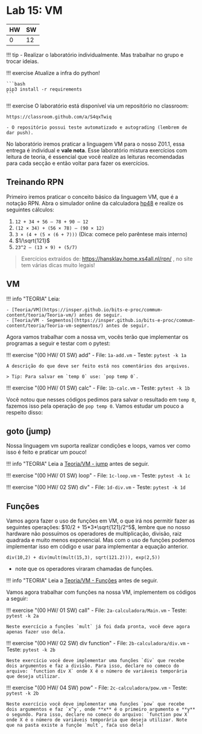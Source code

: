 # Lab 15: VM

| HW | SW |
|----|----|
| 0  | 12 |

!!! tip
    - Realizar o laboratório individualmente. Mas trabalhar no grupo e trocar ideias.

!!! exercise
    Atualize a infra do python!
    
    ```bash
    pip3 install -r requirements
    ```

!!! exercise
    O laboratório está disponível via um repositório no classroom:
    
    https://classroom.github.com/a/S4qxTwiq
    
    - O repositório possui teste automatizado e autograding (lembrem de dar push).

No laboratório iremos praticar a linguagem VM para o nosso Z01.1, essa entrega é individual e **vale nota**. Esse laboratório mistura exercícios com leitura de teoria, é essencial que você realize as leituras recomendadas para cada secção e então voltar para fazer os exercícios. 

## Treinando RPN

Primeiro iremos praticar o conceito básico da linguagem VM, que é a notação RPN. Abra o simulador online da calculadora [hp48](http://www.poleyland.com/hp48/) e realize os seguintes cálculos:

1. `12 + 34 + 56 – 78 + 90 – 12`
1. `(12 × 34) + (56 × 78) – (90 × 12)`
1. `3 × (4 + (5 × (6 + 7)))`   (Dica: comece pelo parêntese mais interno)
1. $1/\sqrt{121}$
1. `23^2 – (13 × 9) + (5/7)`


> Exercícios extraídos de: https://hansklav.home.xs4all.nl/rpn/ , no site tem várias dicas muito legais!

## VM 

!!! info "TEORIA"
    Leia:
    
    - [Teoria/VM](https://insper.github.io/bits-e-proc/commum-content/teoria/Teoria-vm/) antes de seguir.
    - [Teoria/VM - Segmentos](https://insper.github.io/bits-e-proc/commum-content/teoria/Teoria-vm-segmentos/) antes de seguir.

Agora vamos trabalhar com a nossa vm, vocês terão que implementar os programas a seguir e testar com o pytest:

!!! exercise "(00 HW/ 01 SW) add"
    - File: `1a-add.vm`
    - Teste: `pytest -k 1a`

    A descrição do que deve ser feito está nos comentários dos arquivos.
    
    > Tip: Para salvar em `temp 0` use: `pop temp 0`.

!!! exercise "(00 HW/ 01 SW) calc"
    - File: `1b-calc.vm`
    - Teste: `pytest -k 1b`

Você notou que nesses códigos pedimos para salvar o resultado em `temp 0`, fazemos
isso pela operação de `pop temp 0`. Vamos estudar um pouco a respeito disso:

## goto (jump)

Nossa linguagem vm suporta realizar condições e loops, vamos ver como isso é feito e praticar um pouco!

!!! info "TEORIA"
    Leia a [Teoria/VM - jump](https://insper.github.io/bits-e-proc/commum-content/teoria/Teoria-vm-jump/) antes de seguir.
    
!!! exercise "(00 HW/ 01 SW) loop"
    - File: `1c-loop.vm`
    - Teste: `pytest -k 1c`
    
!!! exercise "(00 HW/ 02 SW) div"
    - File: `1d-div.vm`
    - Teste: `pytest -k 1d`
    
## Funções

Vamos agora fazer o uso de funções em VM, o que irá nos permitir fazer as seguintes operações: $10/2 + 15*3*\sqrt{121}/2^5$, lembre que no nosso hardware não possuímos os operadores de multiplicação, divisão, raiz quadrada e muito menos exponencial. Mas com o uso de funções podemos implementar isso em código e usar para implementar a equação anterior.

```
div(10,2) + div(mult(mult(15,3), sqrt(121.2))), exp(2,5))
``` 

- note que os operadores viraram chamadas de funções.

!!! info "TEORIA"
    Leia a [Teoria/VM - Funções](https://insper.github.io/bits-e-proc/commum-content/teoria/Teoria-vm-funcoes/) antes de seguir.
    
Vamos agora trabalhar com funções na nossa VM, implementem os códigos a seguir:

!!! exercise "(00 HW/ 01 SW) call"
    - File: `2a-calculadora/Main.vm`
    - Teste: `pytest -k 2a`
    
    Neste exercício a funções `mult` já foi dada pronta, você deve agora apenas fazer uso dela.
    
!!! exercise "(00 HW/ 02 SW) div function"
    - File: `2b-calculadora/div.vm`
    - Teste: `pytest -k 2b`

    Neste exercício você deve implementar uma funções `div` que recebe dois argumentos e faz a divisão. Para isso, declare no comeco do arquivo: `function div X` onde X é o número de variáveis temporária que deseja utilizar.

!!! exercise "(00 HW/ 04 SW) pow"
    - File: `2c-calculadora/pow.vm`
    - Teste: `pytest -k 2b`

    Neste exercício você deve implementar uma funções `pow` que recebe dois argumentos e faz `x^y`, onde **x** é o primeiro argumento e **y** o segundo. Para isso, declare no comeco do arquivo: `function pow X` onde X é o número de variáveis temporária que deseja utilizar. Note que na pasta existe a funçõe `mult`, faća uso dela!
